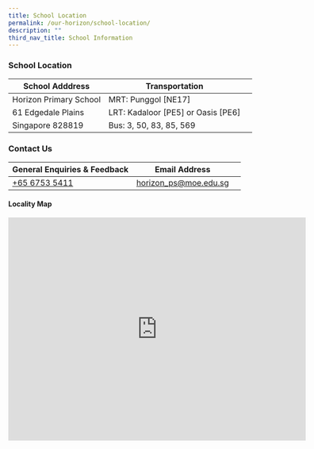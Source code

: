 ```yaml
---
title: School Location
permalink: /our-horizon/school-location/
description: ""
third_nav_title: School Information
---
```

### **School Location**



| School Adddress | Transportation |  |
| -------- | -------- | -------- |
| Horizon Primary School     | MRT: Punggol [NE17]     |      |
| 61 Edgedale Plains     | LRT: Kadaloor [PE5] or Oasis [PE6]    |      |
| Singapore 828819    | Bus: 3, 50, 83, 85, 569    |      |

### **Contact Us**

|General Enquiries &amp; Feedback | Email Address |  |
| -------- | -------- | -------- |
|   [+65 6753 5411](tel:+6567535411)   |[horizon_ps@moe.edu.sg](mailto:horizon_ps@moe.edu.sg)|     |


#### **Locality Map**

<iframe loading="lazy" allowfullscreen="" style="border:0;" height="450" width="600" src="https://www.google.com/maps/embed?pb=!1m18!1m12!1m3!1d3988.6276292804732!2d103.91094151475416!3d1.399817498979097!2m3!1f0!2f0!3f0!3m2!1i1024!2i768!4f13.1!3m3!1m2!1s0x31da16003fe3eb83%3A0xd7dfdd03955fe8bd!2sHorizon%20Primary%20School!5e0!3m2!1sen!2ssg!4v1671812896861!5m2!1sen!2ssg"></iframe>